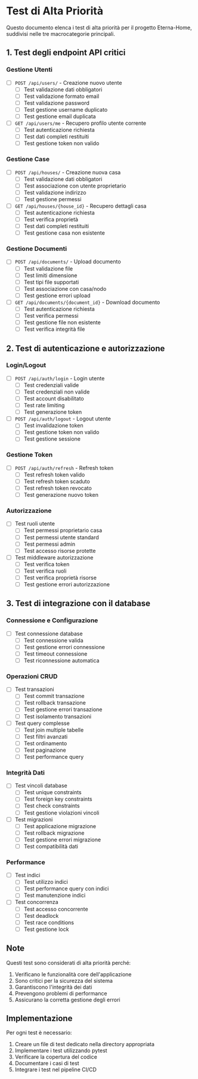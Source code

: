 # Test di Alta Priorità

Questo documento elenca i test di alta priorità per il progetto Eterna-Home, suddivisi nelle tre macrocategorie principali.

## 1. Test degli endpoint API critici

### Gestione Utenti
- [ ] `POST /api/users/` - Creazione nuovo utente
  - [ ] Test validazione dati obbligatori
  - [ ] Test validazione formato email
  - [ ] Test validazione password
  - [ ] Test gestione username duplicato
  - [ ] Test gestione email duplicata

- [ ] `GET /api/users/me` - Recupero profilo utente corrente
  - [ ] Test autenticazione richiesta
  - [ ] Test dati completi restituiti
  - [ ] Test gestione token non valido

### Gestione Case
- [ ] `POST /api/houses/` - Creazione nuova casa
  - [ ] Test validazione dati obbligatori
  - [ ] Test associazione con utente proprietario
  - [ ] Test validazione indirizzo
  - [ ] Test gestione permessi

- [ ] `GET /api/houses/{house_id}` - Recupero dettagli casa
  - [ ] Test autenticazione richiesta
  - [ ] Test verifica proprietà
  - [ ] Test dati completi restituiti
  - [ ] Test gestione casa non esistente

### Gestione Documenti
- [ ] `POST /api/documents/` - Upload documento
  - [ ] Test validazione file
  - [ ] Test limiti dimensione
  - [ ] Test tipi file supportati
  - [ ] Test associazione con casa/nodo
  - [ ] Test gestione errori upload

- [ ] `GET /api/documents/{document_id}` - Download documento
  - [ ] Test autenticazione richiesta
  - [ ] Test verifica permessi
  - [ ] Test gestione file non esistente
  - [ ] Test verifica integrità file

## 2. Test di autenticazione e autorizzazione

### Login/Logout
- [ ] `POST /api/auth/login` - Login utente
  - [ ] Test credenziali valide
  - [ ] Test credenziali non valide
  - [ ] Test account disabilitato
  - [ ] Test rate limiting
  - [ ] Test generazione token

- [ ] `POST /api/auth/logout` - Logout utente
  - [ ] Test invalidazione token
  - [ ] Test gestione token non valido
  - [ ] Test gestione sessione

### Gestione Token
- [ ] `POST /api/auth/refresh` - Refresh token
  - [ ] Test refresh token valido
  - [ ] Test refresh token scaduto
  - [ ] Test refresh token revocato
  - [ ] Test generazione nuovo token

### Autorizzazione
- [ ] Test ruoli utente
  - [ ] Test permessi proprietario casa
  - [ ] Test permessi utente standard
  - [ ] Test permessi admin
  - [ ] Test accesso risorse protette

- [ ] Test middleware autorizzazione
  - [ ] Test verifica token
  - [ ] Test verifica ruoli
  - [ ] Test verifica proprietà risorse
  - [ ] Test gestione errori autorizzazione

## 3. Test di integrazione con il database

### Connessione e Configurazione
- [ ] Test connessione database
  - [ ] Test connessione valida
  - [ ] Test gestione errori connessione
  - [ ] Test timeout connessione
  - [ ] Test riconnessione automatica

### Operazioni CRUD
- [ ] Test transazioni
  - [ ] Test commit transazione
  - [ ] Test rollback transazione
  - [ ] Test gestione errori transazione
  - [ ] Test isolamento transazioni

- [ ] Test query complesse
  - [ ] Test join multiple tabelle
  - [ ] Test filtri avanzati
  - [ ] Test ordinamento
  - [ ] Test paginazione
  - [ ] Test performance query

### Integrità Dati
- [ ] Test vincoli database
  - [ ] Test unique constraints
  - [ ] Test foreign key constraints
  - [ ] Test check constraints
  - [ ] Test gestione violazioni vincoli

- [ ] Test migrazioni
  - [ ] Test applicazione migrazione
  - [ ] Test rollback migrazione
  - [ ] Test gestione errori migrazione
  - [ ] Test compatibilità dati

### Performance
- [ ] Test indici
  - [ ] Test utilizzo indici
  - [ ] Test performance query con indici
  - [ ] Test manutenzione indici

- [ ] Test concorrenza
  - [ ] Test accesso concorrente
  - [ ] Test deadlock
  - [ ] Test race conditions
  - [ ] Test gestione lock

## Note
Questi test sono considerati di alta priorità perché:
1. Verificano le funzionalità core dell'applicazione
2. Sono critici per la sicurezza del sistema
3. Garantiscono l'integrità dei dati
4. Prevengono problemi di performance
5. Assicurano la corretta gestione degli errori

## Implementazione
Per ogni test è necessario:
1. Creare un file di test dedicato nella directory appropriata
2. Implementare i test utilizzando pytest
3. Verificare la copertura del codice
4. Documentare i casi di test
5. Integrare i test nel pipeline CI/CD 